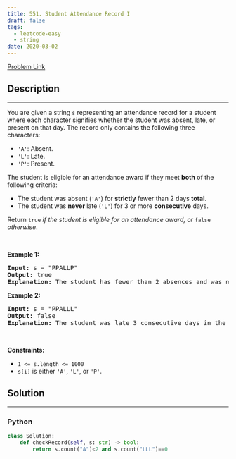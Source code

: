 ```yaml
---
title: 551. Student Attendance Record I
draft: false
tags: 
  - leetcode-easy
  - string
date: 2020-03-02
---
```


[Problem Link](https://leetcode.com/problems/student-attendance-record-i/)

## Description

---
<p>You are given a string <code>s</code> representing an attendance record for a student where each character signifies whether the student was absent, late, or present on that day. The record only contains the following three characters:</p>

<ul>
	<li><code>&#39;A&#39;</code>: Absent.</li>
	<li><code>&#39;L&#39;</code>: Late.</li>
	<li><code>&#39;P&#39;</code>: Present.</li>
</ul>

<p>The student is eligible for an attendance award if they meet <strong>both</strong> of the following criteria:</p>

<ul>
	<li>The student was absent (<code>&#39;A&#39;</code>) for <strong>strictly</strong> fewer than 2 days <strong>total</strong>.</li>
	<li>The student was <strong>never</strong> late (<code>&#39;L&#39;</code>) for 3 or more <strong>consecutive</strong> days.</li>
</ul>

<p>Return <code>true</code><em> if the student is eligible for an attendance award, or </em><code>false</code><em> otherwise</em>.</p>

<p>&nbsp;</p>
<p><strong class="example">Example 1:</strong></p>

<pre>
<strong>Input:</strong> s = &quot;PPALLP&quot;
<strong>Output:</strong> true
<strong>Explanation:</strong> The student has fewer than 2 absences and was never late 3 or more consecutive days.
</pre>

<p><strong class="example">Example 2:</strong></p>

<pre>
<strong>Input:</strong> s = &quot;PPALLL&quot;
<strong>Output:</strong> false
<strong>Explanation:</strong> The student was late 3 consecutive days in the last 3 days, so is not eligible for the award.
</pre>

<p>&nbsp;</p>
<p><strong>Constraints:</strong></p>

<ul>
	<li><code>1 &lt;= s.length &lt;= 1000</code></li>
	<li><code>s[i]</code> is either <code>&#39;A&#39;</code>, <code>&#39;L&#39;</code>, or <code>&#39;P&#39;</code>.</li>
</ul>


## Solution

---
### Python
``` py title='student-attendance-record-i'
class Solution:
    def checkRecord(self, s: str) -> bool:
        return s.count("A")<2 and s.count("LLL")==0
```

